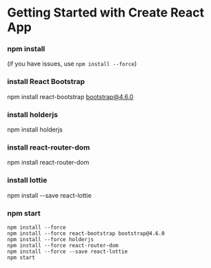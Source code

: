 # Getting Started with Create React App

### npm install

(if you have issues, use `npm install --force`)

### install React Bootstrap

npm install react-bootstrap bootstrap@4.6.0

### install holderjs

npm install holderjs

### install react-router-dom 

npm install react-router-dom

### install lottie

npm install --save react-lottie

### npm start

```
npm install --force
npm install --force react-bootstrap bootstrap@4.6.0
npm install --force holderjs
npm install --force react-router-dom
npm install --force --save react-lottie
npm start
```
